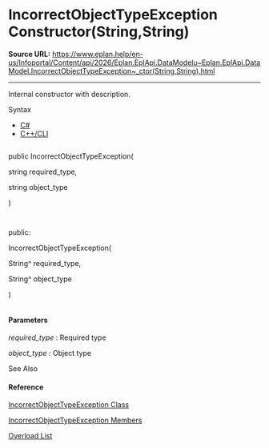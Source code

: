 # IncorrectObjectTypeException Constructor(String,String)

**Source URL:** https://www.eplan.help/en-us/Infoportal/Content/api/2026/Eplan.EplApi.DataModelu~Eplan.EplApi.DataModel.IncorrectObjectTypeException~_ctor(String,String).html

---

Internal constructor with description.

Syntax

- [C#](#i-syntax-CS)
- [C++/CLI](#i-syntax-CPP2005)

```
```
public IncorrectObjectTypeException( 
   string required_type,
   string object_type
)
```
```

```
```
public:
IncorrectObjectTypeException( 
   String^ required_type,
   String^ object_type
)
```
```

#### Parameters

*required\_type*
:   Required type

*object\_type*
:   Object type



See Also

#### Reference

[IncorrectObjectTypeException Class](Eplan.EplApi.DataModelu~Eplan.EplApi.DataModel.IncorrectObjectTypeException.html)
  
[IncorrectObjectTypeException Members](Eplan.EplApi.DataModelu~Eplan.EplApi.DataModel.IncorrectObjectTypeException_members.html)
  
[Overload List](Eplan.EplApi.DataModelu~Eplan.EplApi.DataModel.IncorrectObjectTypeException~_ctor.html)